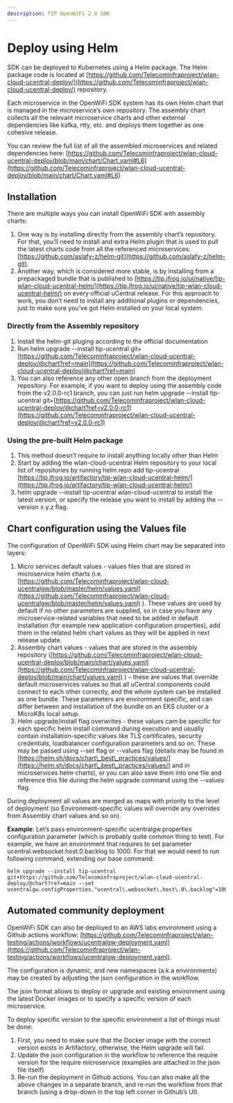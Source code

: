 ```yaml
---
description: TIP OpenWiFi 2.0 SDK
---
```


# Deploy using Helm

SDK can be deployed to Kubernetes using a Helm package. The Helm package code is located at [https://github.com/Telecominfraproject/wlan-cloud-ucentral-deploy/](https://github.com/Telecominfraproject/wlan-cloud-ucentral-deploy/) repository.

Each microservice in the OpenWiFi SDK system has its own Helm chart that is managed in the microservice’s own repository. The assembly chart collects all the relevant microservice charts and other external dependencies like kafka, rtty, etc. and deploys them together as one cohesive release.

You can review the full list of all the assembled microservices and related dependencies here: [https://github.com/Telecominfraproject/wlan-cloud-ucentral-deploy/blob/main/chart/Chart.yaml#L6](https://github.com/Telecominfraproject/wlan-cloud-ucentral-deploy/blob/main/chart/Chart.yaml#L6)

## Installation

There are multiple ways you can install OpenWiFi SDK with assembly charts:

1. One way is by installing directly from the assembly chart’s repository. For that, you’ll need to install and extra Helm plugin that is used to pull the latest charts code from all the referenced microservices: [https://github.com/aslafy-z/helm-git](https://github.com/aslafy-z/helm-git).
2. Another way, which is considered more stable, is by installing from a prepackaged bundle that is published to [https://tip.jfrog.io/ui/native/tip-wlan-cloud-ucentral-helm/](https://tip.jfrog.io/ui/native/tip-wlan-cloud-ucentral-helm/) on every official uCentral release. For this approach to work, you don’t need to install any additional plugins or dependencies, just to make sure you’ve got Helm installed on your local system.

### Directly from the Assembly repository

1. Install the helm-git pluging according to the official documentation
2. Run helm upgrade --install tip-ucentral git+[https://github.com/Telecominfraproject/wlan-cloud-ucentral-deploy/@chart?ref=main](https://github.com/Telecominfraproject/wlan-cloud-ucentral-deploy/@chart?ref=main)
3. You can also reference any other open branch from the deployment repository. For example, if you want to deploy using the assembly code from the v2.0.0-rc1 branch, you can just run helm upgrade --install tip-ucentral git+[https://github.com/Telecominfraproject/wlan-cloud-ucentral-deploy/@chart?ref=v2.0.0-rc1](https://github.com/Telecominfraproject/wlan-cloud-ucentral-deploy/@chart?ref=v2.0.0-rc1)

### Using the pre-built Helm package

1. This method doesn’t require to install anything locally other than Helm
2. Start by adding the wlan-cloud-ucentral Helm repository to your local list of repositories by running helm repo add tip-ucentral [https://tip.jfrog.io/artifactory/tip-wlan-cloud-ucentral-helm/](https://tip.jfrog.io/artifactory/tip-wlan-cloud-ucentral-helm/)
3. helm upgrade --install tip-ucentral wlan-cloud-ucentral to install the latest version, or specify the release you want to install by adding the --version x.y.z flag.

## Chart configuration using the Values file

The configuration of OpenWiFi SDK using Helm chart may be separated into layers:

1. Micro services default values - values files that are stored in microservice helm charts (i.e. [https://github.com/Telecominfraproject/wlan-cloud-ucentralgw/blob/master/helm/values.yaml](https://github.com/Telecominfraproject/wlan-cloud-ucentralgw/blob/master/helm/values.yaml) ). These values are used by default if no other parameters are supplied, so in case you have any microservice-related variables that need to be added in default installation (for example new application configuration properties), add them in the related helm chart values as they will be applied in next release update.
2. Assembly chart values - values that are stored in the assembly repository ([https://github.com/Telecominfraproject/wlan-cloud-ucentral-deploy/blob/main/chart/values.yaml](https://github.com/Telecominfraproject/wlan-cloud-ucentral-deploy/blob/main/chart/values.yaml) ) – these are values that override default microservices values so that all uCentral components could connect to each other correctly, and the whole system can be installed as one bundle. These parameters are environment specific, and can differ between and installation of the bundle on an EKS cluster or a MicroK8s local setup.
3. Helm upgrade/install flag overwrites - these values cam be specific for each specific helm install command during execution and usually contain installation-specific values like TLS certificates, security credentials, loadbalancer configuration parameters and so on. These may be passed using --set flag or --values flag (details may be found in [https://helm.sh/docs/chart\_best\_practices/values/](https://helm.sh/docs/chart\_best\_practices/values/) and in microservices helm charts), or you can also save them into one file and reference this file during the helm upgrade command using the --values flag.

During deployment all values are merged as maps with priority to the level of deployment (so Environment-specific values will override any overrides from Assembly chart values and so on).

**Example**: Let’s pass environment-specific ucentralgw.properties configuration parameter (which is probably quite common thing to test). For example, we have an environment that requires to set parameter ucentral.websocket.host.0.backlog to 1000. For that we would need to run following command, extending our base command:

```
helm upgrade --install tip-ucentral git+https://github.com/Telecominfraproject/wlan-cloud-ucentral-deploy/@chart?ref=main --set ucentralgw.configProperties."ucentral\.websocket\.host\.0\.backlog"=1000
```

## Automated community deployment

OpenWiFi SDK can also be deployed to an AWS labs environment using a Github actions workflow: [https://github.com/Telecominfraproject/wlan-testing/actions/workflows/ucentralgw-deployment.yaml](https://github.com/Telecominfraproject/wlan-testing/actions/workflows/ucentralgw-deployment.yaml).

The configuration is dynamic, and new namespaces (a.k.a environments) may be created by adjusting the json configuration in the workflow.

The json format allows to deploy or upgrade and existing environment using the latest Docker images or to specify a specific version of each microservice.

To deploy specific version to the specific environment a list of things must be done:

1. First, you need to make sure that the Docker image with the correct version exists in Artifactory, otherwise, the Helm upgrade will fail.
2. Update the json configuration in the workflow to reference the require version for the require microservice (examples are attached in the json file itself)
3. Re-run the deployment in Github actions. You can also make all the above changes in a separate branch, and re-run the workflow from that branch (using a drop-down in the top left corner in Github’s UI).
